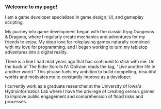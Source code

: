 ### Welcome to my page!

I am a game developer specialized in game design, UI, and gameplay scripting.

My journey into game development began with the classic ttrpg Dungeons & Dragons, where I regularly create mechanics and adventures for my friends to enjoy. My deep love for roleplaying games naturally combined with my love for programming, and I began working to turn my tabletop adventures into a digital reality.

There is a line I had read years ago that has continued to stick with me. On the back of The Elder Scrolls IV: Oblivion reads the tag, "Live another life in another world." This phrase fuels my ambition to build compelling, beautiful worlds and motivates me to constantly improve as a developer.

I currently work as a graduate researcher at the University of Iowa's Hydroinformatics Lab where I have the privilege of creating serious games to improve public engagement and comprehension of flood risks and processes.

<!--
**Archives0/Archives0** is a ✨ _special_ ✨ repository because its `README.md` (this file) appears on your GitHub profile.

Here are some ideas to get you started:

- 🔭 I’m currently working on ...
- 🌱 I’m currently learning ...
- 👯 I’m looking to collaborate on ...
- 🤔 I’m looking for help with ...
- 💬 Ask me about ...
- 📫 How to reach me: ...
- 😄 Pronouns: ...
- ⚡ Fun fact: ...
-->
